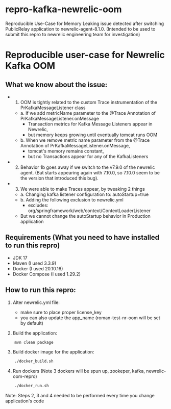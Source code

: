 # repro-kafka-newrelic-oom
Reproducible Use-Case for Memory Leaking issue detected after switching PublicRelay application to newrelic-agent-8.1.0. (Intended to be used to submit this repro to newrelic engineering team for investigation)

# Reproducible user-case for Newrelic Kafka OOM


## What we know about the issue:
- 1. OOM is tightly related to the custom Trace instrumentation of the PrKafkaMessageListener class  
    - a. If we add metricName parameter to the @Trace Annotation of  PrKafkaMessageListener.onMessage  
        - Transaction metrics for Kafka Message Listeners appear in Newrelic,  
        - but memory keeps growing until eventually tomcat runs OOM  
    - b. When we remove metric name parameter from the @Trace Annotation of PrKafkaMessageListener.onMessage,  
        - tomcat's memory remains constant,  
        - but no Transactions appear for any of the KafkaListeners  
- 2. Behavior 1b goes away if we switch to the v7.9.0 of the newrelic agent. (But starts appearing again with 7.10.0, so 7.10.0 seem to be the version that introduced this bug).  
- 3. We were able to make Traces appear, by tweaking 2 things  
    - a. Changing kafka listener configuration to: autoStartup=true  
    - b. Adding the following exclusion to newrelic.yml  
        - excludes: org/springframework/web/context/ContextLoaderListener  
    - But we cannot change the autoStartup behavior in Production application   

## Requirements (What you need to have installed to run this repro)
- JDK 17
- Maven (I used 3.3.9)
- Docker (I used 20.10.16)
- Docker Compose (I used 1.29.2)

## How to run this repro:
1. Alter newrelic.yml file:
    - make sure to place proper license_key
    - you can also update the app_name (roman-test-nr-oom will be set by default)

2. Build the application:
```bash
    mvn clean package
```

3. Build docker image for the application:
```bash
    ./docker_build.sh
```

4. Run dockers (Note 3 dockers will be spun up, zookeper, kafka, newrelic-oom-repro)
```bash
    ./docker_run.sh
```

Note: Steps 2, 3 and 4 needed to be performed every time you change application's code
